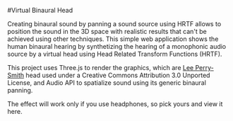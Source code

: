 #Virtual Binaural Head

Creating binaural sound by panning a sound source using HRTF allows to position the sound in the 3D space with realistic results that can't be achieved using other techniques. This simple web application shows the human binaural hearing by synthetizing the hearing of a monophonic audio source by a virtual head using Head Related Transform Functions (HRTF). 

This project uses Three.js to render the graphics, which are <a href="http://graphics.cs.williams.edu/data/meshes.xml#14" target="_blank">Lee Perry-Smith</a> head used under a Creative Commons Attribution 3.0 Unported License, and Audio API to spatialize sound using its generic binaural panning. 

The effect will work only if you use headphones, so pick yours and view it here.
